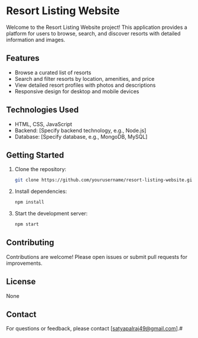 # Resort Listing Website

Welcome to the Resort Listing Website project! This application provides a platform for users to browse, search, and discover resorts with detailed information and images.

## Features

- Browse a curated list of resorts
- Search and filter resorts by location, amenities, and price
- View detailed resort profiles with photos and descriptions
- Responsive design for desktop and mobile devices

## Technologies Used

- HTML, CSS, JavaScript
- Backend: [Specify backend technology, e.g., Node.js]
- Database: [Specify database, e.g., MongoDB, MySQL]

## Getting Started

1. Clone the repository:
    ```bash
    git clone https://github.com/yourusername/resort-listing-website.git
    ```
2. Install dependencies:
    ```bash
    npm install
    ```
3. Start the development server:
    ```bash
    npm start
    ```

## Contributing

Contributions are welcome! Please open issues or submit pull requests for improvements.

## License

None

## Contact

For questions or feedback, please contact [satyapalraj49@gmail.com].#
